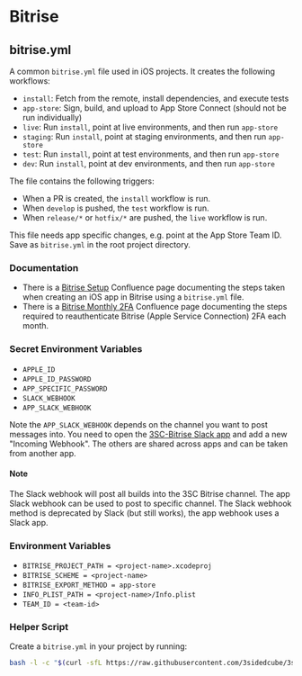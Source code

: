 # Bitrise

## bitrise.yml

A common `bitrise.yml` file used in iOS projects.
It creates the following workflows:

* `install`: Fetch from the remote, install dependencies, and execute tests
* `app-store`: Sign, build, and upload to App Store Connect (should not be run individually)
* `live`: Run `install`, point at live environments, and then run `app-store`
* `staging`: Run `install`, point at staging environments, and then run `app-store`
* `test`: Run `install`, point at test environments, and then run `app-store`
* `dev`: Run `install`, point at dev environments, and then run `app-store`

The file contains the following triggers:

* When a PR is created, the `install` workflow is run.
* When `develop` is pushed, the `test` workflow is run.
* When `release/*` or `hotfix/*` are pushed, the `live` workflow is run.

This file needs app specific changes, e.g. point at the App Store Team ID.
Save as `bitrise.yml` in the root project directory.

### Documentation

* There is a [Bitrise Setup](https://3sidedcube.atlassian.net/wiki/spaces/IM/pages/2354413569) Confluence page documenting the steps taken when creating an iOS app in Bitrise using a `bitrise.yml` file.
* There is a [Bitrise Monthly 2FA](https://3sidedcube.atlassian.net/l/cp/28cp3Fv5) Confluence page documenting the steps required to reauthenticate Bitrise (Apple Service Connection) 2FA each month.

### Secret Environment Variables

* `APPLE_ID`
* `APPLE_ID_PASSWORD`
* `APP_SPECIFIC_PASSWORD`
* `SLACK_WEBHOOK`
* `APP_SLACK_WEBHOOK`

Note the `APP_SLACK_WEBHOOK` depends on the channel you want to post messages into.
You need to open the [3SC-Bitrise Slack app](https://api.slack.com/apps/A024S8Q7SKG) and add a new "Incoming Webhook".
The others are shared across apps and can be taken from another app.

#### Note

The Slack webhook will post all builds into the 3SC Bitrise channel.
The app Slack webhook can be used to post to specific channel.
The Slack webhook method is deprecated by Slack (but still works), the app webhook uses a Slack app.

### Environment Variables

* `BITRISE_PROJECT_PATH = <project-name>.xcodeproj`
* `BITRISE_SCHEME = <project-name>`
* `BITRISE_EXPORT_METHOD = app-store`
* `INFO_PLIST_PATH = <project-name>/Info.plist`
* `TEAM_ID = <team-id>`

### Helper Script

Create a `bitrise.yml` in your project by running:

```bash
bash -l -c "$(curl -sfL https://raw.githubusercontent.com/3sidedcube/3sc-ios/develop/Bitrise/bitrise.sh)"
```